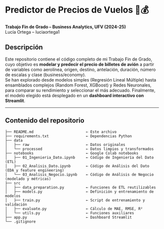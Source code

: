 # Predictor de Precios de Vuelos 🛫💰

**Trabajo Fin de Grado – Business Analytics, UFV (2024-25)**  
Lucía Ortega – luciaortega1



## Descripción

Este repositorio contiene el código completo de mi Trabajo Fin de Grado, cuyo objetivo es **modelar y predecir el precio de billetes de avión** a partir de variables como aerolínea, origen, destino, antelación, duración, número de escalas y clase (business/economy).  
Se han explorado desde modelos simples (Regresión Lineal Múltiple) hasta ensamblados complejos (Random Forest, XGBoost) y Redes Neuronales, para comparar su rendimiento y seleccionar el más adecuado. Finalmente, el modelo elegido está desplegado en un **dashboard interactivo con Streamlit**.

---

## Contenido del repositorio

```text
├── README.md                        ← Este archivo
├── requirements.txt                 ← Dependencias Python
├── data
│   ├── raw                          ← Datos originales
│   └── processed                    ← Datos limpios y transformados
├── notebooks                        ← Google Colab notebooks
│   ├── 01_Ingenieria_Dato.ipynb     ← Código de Ingeniería del Dato (ETL)
│   ├── 02_Analisis_Dato.ipynb       ← Código de Análisis del Dato (EDA y feature engineering)
│   └── 03_Analisis_Negocio.ipynb    ← Código de Análisis de Negocio (modelado y métricas)
├── src
│   ├── data_preparation.py          ← Funciones de ETL reutilizables
│   ├── models.py                    ← Definición y entrenamiento de modelos
│   ├── train.py                     ← Script de entrenamiento y validación
│   ├── evaluate.py                  ← Cálculo de MAE, RMSE, R²
│   └── utils.py                     ← Funciones auxiliares
├── app.py                           ← Dashboard Streamlit
└── .gitignore
